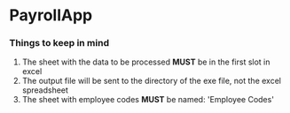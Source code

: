 # PayrollApp
### Things to keep in mind
1. The sheet with the data to be processed **MUST** be in the first slot in excel
2. The output file will be sent to the directory of the exe file, not the excel spreadsheet
3. The sheet with employee codes **MUST** be named: 'Employee Codes'
